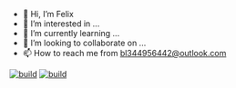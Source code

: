 - 👋 Hi, I’m Felix
- 👀 I’m interested in ...
- 🌱 I’m currently learning ...
- 💞️ I’m looking to collaborate on ...
- 📫 How to reach me from bl344956442@outlook.com

<!---
bl344956442/bl344956442 is a ✨ special ✨ repository because its `README.md` (this file) appears on your GitHub profile.
You can click the Preview link to take a look at your changes.
--->

[![build](https://github.com/bl344956442/bl344956442/actions/workflows/myFirstWorkflow.yml/badge.svg)](https://github.com/bl344956442/bl344956442/actions/workflows/myFirstWorkflow.yml)
[![build](https://github.com/bl344956442/bl344956442/actions/workflows/build-validation.yml/badge.svg)](https://github.com/bl344956442/bl344956442/actions/workflows/build-validation.yml)
